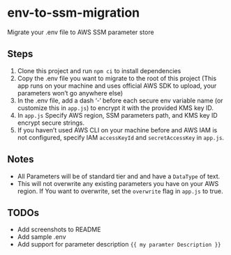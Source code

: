 # env-to-ssm-migration
Migrate your .env file to AWS SSM parameter store

## Steps
1. Clone this project and run `npm ci` to install dependencies
2. Copy the .env file you want to migrate to the root of this project (This app runs on  your machine and  uses official AWS SDK to upload, your parameters won’t go anywhere else)
3. In the .env file, add a dash ‘-‘ before each secure env variable name (or customize this in `app.js`) to encrypt it with the provided KMS key ID.
4. In `app.js` Specify AWS region, SSM parameters path, and KMS key ID encrypt secure strings.
5. If you haven’t used AWS CLI on your machine before and AWS IAM is not configured, specify IAM  `accessKeyId` and `secretAccessKey` in `app.js`.

## Notes
* All Parameters will be of standard tier and and have a `DataType` of text.
* This will not overwrite any existing parameters you have on your AWS region. If You want to overwrite, set the `overwrite` flag in `app.js` to true.

## TODOs
- Add screenshots to README
- Add sample .env
- Add support for parameter description `{{ my paramter Description }}`
